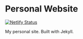 # Personal Website

[![Netlify Status](https://api.netlify.com/api/v1/badges/25568ee7-a440-4f6c-b01d-b77e715c2e72/deploy-status)](https://app.netlify.com/sites/sad-noyce-f414a8/deploys)


My personal site. Built with Jekyll.
